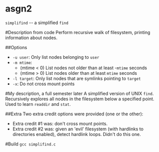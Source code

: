 asgn2
=====

`simplifind` -- a simplified `find`

#Description from code
Perform recursive walk of filesystem, printing information about nodes.

##Options
* `-u user`: Only list nodes belonging to `user`
* `-m mtime`: 
	* (mtime < 0) List nodes not older than at least -`mtime` seconds 
	* (mtime > 0) List nodes older than at least `mtime` seconds
* `-l target`: Only list nodes that are symlinks pointing to `target`
* `-x`: Do not cross mount points

#My description, a full semester later
A simplified version of UNIX `find`. Recursively explores all nodes in the 
filesystem below a specified point. Used to learn `readdir` and `stat`.

##Extra
Two extra credit options were provided (one or the other):

* Extra credit #1 was: don't cross mount points.
* Extra credit #2 was: given an 'evil' filesystem (with hardlinks to directories 
enabled), detect hardlink loops. Didn't do this one.

#Build
`gcc simplifind.c`

